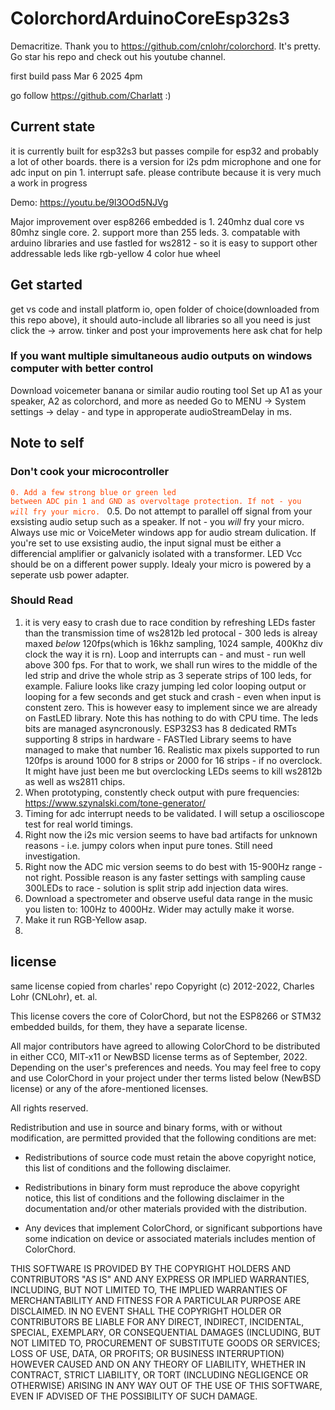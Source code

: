# ColorchordArduinoCoreEsp32s3
Demacritize. Thank you to https://github.com/cnlohr/colorchord. It's pretty. Go star his repo and check out his youtube channel.

first build pass Mar 6 2025 4pm

go follow https://github.com/Charlatt :)

## Current state
it is currently built for esp32s3 but passes compile for esp32 and probably a lot of other boards.
there is a version for i2s pdm microphone and one for adc input on pin 1. interrupt safe.
please contribute because it is very much a work in progress

Demo: https://youtu.be/9l3OOd5NJVg

Major improvement over esp8266 embedded is 1. 240mhz dual core vs 80mhz single core. 2. support more than 255 leds. 3. compatable with arduino libraries and use fastled for ws2812 - so it is easy to support other addressable leds like rgb-yellow 4 color hue wheel

## Get started
get vs code and install platform io, open folder of choice(downloaded from this repo above), it should auto-include all libraries so all you need is just click the -> arrow.
tinker and post your improvements here
ask chat for help

### If you want multiple simultaneous audio outputs on windows computer with better control
Download voicemeter banana or similar audio routing tool
Set up A1 as your speaker, A2 as colorchord, and more as needed
Go to MENU -> System settings -> delay - and type in approperate audioStreamDelay in ms.

## Note to self
### Don't cook your microcontroller
<code style="color : Orangered">0. Add a few strong blue or green led between ADC pin 1 and GND as overvoltage protection. If not - you *will* fry your micro.
</code>
0.5. Do not attempt to parallel off signal from your exsisting audio setup such as a speaker. If not - you *will* fry your micro. Always use mic or VoiceMeter windows app for audio stream dulication. If you're set to use exsisting audio, the input signal must be either a differencial amplifier or galvanicly isolated with a transformer. LED Vcc should be on a different power supply. Idealy your micro is powered by a seperate usb power adapter.
### Should Read
1. it is very easy to crash due to race condition by refreshing LEDs faster than the transmission time of ws2812b led protocal - 300 leds is alreay maxed *below* 120fps(which is 16khz sampling, 1024 sample, 400Khz div clock the way it is rn). Loop and interrupts can - and must - run well above 300 fps. For that to work, we shall run wires to the middle of the led strip and drive the whole strip as 3 seperate strips of 100 leds, for example. Faliure looks like crazy jumping led color looping output or looping for a few seconds and get stuck and crash - even when input is constent zero. This is however easy to implement since we are already on FastLED library.
   Note this has nothing to do with CPU time. The leds bits are managed asyncronously. ESP32S3 has 8 dedicated RMTs supporting 8 strips in hardware - FASTled Library seems to have managed to make that number 16.
   Realistic max pixels supported to run 120fps is around 1000 for 8 strips or 2000 for 16 strips - if no overclock. It might have just been me but overclocking LEDs seems to kill ws2812b as well as ws2811 chips.
2. When prototyping, constently check output with pure frequencies: https://www.szynalski.com/tone-generator/
3. Timing for adc interrupt needs to be validated. I will setup a oscilioscope test for real world timings.
4. Right now the i2s mic version seems to have bad artifacts for unknown reasons - i.e. jumpy colors when input pure tones. Still need investigation.
5. Right now the ADC mic version seems to do best with 15-900Hz range - not right. Possible reason is any faster settings with sampling cause 300LEDs to race - solution is split strip add injection data wires.
6. Download a spectrometer and observe useful data range in the music you listen to: 100Hz to 4000Hz. Wider may actully make it worse.
7. Make it run RGB-Yellow asap.
8. 

## license
same license copied from charles' repo
Copyright (c) 2012-2022, Charles Lohr (CNLohr), et. al.

This license covers the core of ColorChord, but not the ESP8266 or STM32
embedded builds, for them, they have a separate license.

All major contributors have agreed to allowing ColorChord to be distributed
in either CC0, MIT-x11 or NewBSD license terms as of September, 2022.
Depending on the user's preferences and needs.  You may feel free to copy
and use ColorChord in your project under ther terms listed below (NewBSD
license) or any of the afore-mentioned licenses.

All rights reserved.

Redistribution and use in source and binary forms, with or without
modification, are permitted provided that the following conditions are met:

* Redistributions of source code must retain the above copyright notice, this
  list of conditions and the following disclaimer.

* Redistributions in binary form must reproduce the above copyright notice,
  this list of conditions and the following disclaimer in the documentation
  and/or other materials provided with the distribution.

* Any devices that implement ColorChord, or significant subportions have some
  indication on device or associated materials includes mention of ColorChord.

THIS SOFTWARE IS PROVIDED BY THE COPYRIGHT HOLDERS AND CONTRIBUTORS "AS IS"
AND ANY EXPRESS OR IMPLIED WARRANTIES, INCLUDING, BUT NOT LIMITED TO, THE
IMPLIED WARRANTIES OF MERCHANTABILITY AND FITNESS FOR A PARTICULAR PURPOSE ARE
DISCLAIMED. IN NO EVENT SHALL THE COPYRIGHT HOLDER OR CONTRIBUTORS BE LIABLE
FOR ANY DIRECT, INDIRECT, INCIDENTAL, SPECIAL, EXEMPLARY, OR CONSEQUENTIAL
DAMAGES (INCLUDING, BUT NOT LIMITED TO, PROCUREMENT OF SUBSTITUTE GOODS OR
SERVICES; LOSS OF USE, DATA, OR PROFITS; OR BUSINESS INTERRUPTION) HOWEVER
CAUSED AND ON ANY THEORY OF LIABILITY, WHETHER IN CONTRACT, STRICT LIABILITY,
OR TORT (INCLUDING NEGLIGENCE OR OTHERWISE) ARISING IN ANY WAY OUT OF THE USE
OF THIS SOFTWARE, EVEN IF ADVISED OF THE POSSIBILITY OF SUCH DAMAGE.

